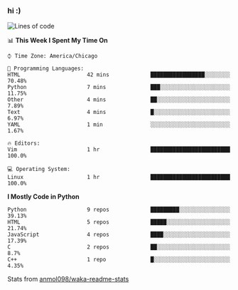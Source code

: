 ### hi :)

<!--START_SECTION:waka-->
![Lines of code](https://img.shields.io/badge/From%20Hello%20World%20I%27ve%20Written-774000%20lines%20of%20code-blue)

📊 **This Week I Spent My Time On** 

```text
⌚︎ Time Zone: America/Chicago

💬 Programming Languages: 
HTML                     42 mins             █████████████████░░░░░░░░   70.48% 
Python                   7 mins              ███░░░░░░░░░░░░░░░░░░░░░░   11.75% 
Other                    4 mins              ██░░░░░░░░░░░░░░░░░░░░░░░   7.89% 
Text                     4 mins              █░░░░░░░░░░░░░░░░░░░░░░░░   6.97% 
YAML                     1 min               ░░░░░░░░░░░░░░░░░░░░░░░░░   1.67%

🔥 Editors: 
Vim                      1 hr                █████████████████████████   100.0%

💻 Operating System: 
Linux                    1 hr                █████████████████████████   100.0%

```

**I Mostly Code in Python** 

```text
Python                   9 repos             █████████░░░░░░░░░░░░░░░░   39.13% 
HTML                     5 repos             █████░░░░░░░░░░░░░░░░░░░░   21.74% 
JavaScript               4 repos             ████░░░░░░░░░░░░░░░░░░░░░   17.39% 
C                        2 repos             ██░░░░░░░░░░░░░░░░░░░░░░░   8.7% 
C++                      1 repo              █░░░░░░░░░░░░░░░░░░░░░░░░   4.35%

```



<!--END_SECTION:waka-->

Stats from [anmol098/waka-readme-stats](https://github.com/anmol098/waka-readme-stats)